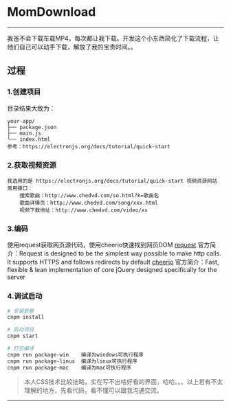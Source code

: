 # MomDownload

------

我爸不会下载车载MP4，每次都让我下载。开发这个小东西简化了下载流程，让他们自己可以动手下载，解放了我的宝贵时间。。
## 过程


### 1.创建项目
目录结果大致为：
```
your-app/
├── package.json
├── main.js
└── index.html
参考：https://electronjs.org/docs/tutorial/quick-start
```

### 2.获取视频资源
```
我选用的是 https://electronjs.org/docs/tutorial/quick-start 视频资源网站
常用接口：
    搜索歌曲：http://www.chedvd.com/so.html?k=歌曲名
    歌曲详情页：http://www.chedvd.com/song/xxx.html
    视频下载地址：http://www.chedvd.com/video/xx
```
    
### 3.编码
使用request获取网页源代码，使用cheerio快速找到网页DOM
[request](https://github.com/request/request)
官方简介：Request is designed to be the simplest way possible to make http calls. It supports HTTPS and follows redirects by default
[cheerio](https://github.com/cheeriojs/cheerio)
官方简介：Fast, flexible & lean implementation of core jQuery designed specifically for the server

### 4.调试启动
``` bash
# 安装依赖
cnpm install

# 启动项目
cnpm start

# 打包编译
cnpm run package-win    编译为windows可执行程序
cnpm run package-linux  编译为linux可执行程序
cnpm run package-mac    编译为mac可执行程序

```


> 本人CSS技术比较拙略，实在写不出啥好看的界面，哈哈。。。以上若有不太理解的地方，先看代码，看不懂可以跟我沟通交流。

------

